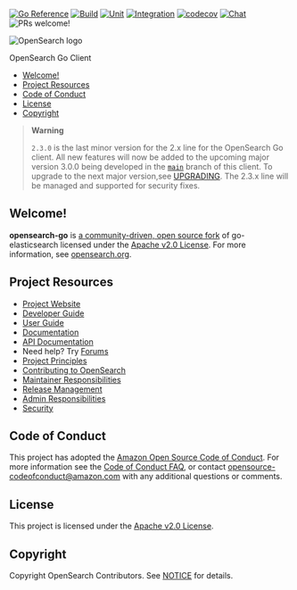 [![Go Reference](https://pkg.go.dev/badge/github.com/opensearch-project/opensearch-go.svg)](https://pkg.go.dev/github.com/opensearch-project/opensearch-go/v2) [![Build](https://github.com/opensearch-project/opensearch-go/actions/workflows/lint.yml/badge.svg)](https://github.com/opensearch-project/opensearch-go/actions/workflows/lint.yml) [![Unit](https://github.com/opensearch-project/opensearch-go/actions/workflows/test-unit.yml/badge.svg)](https://github.com/opensearch-project/opensearch-go/actions/workflows/test-unit.yml) [![Integration](https://github.com/opensearch-project/opensearch-go/actions/workflows/test-integration.yml/badge.svg)](https://github.com/opensearch-project/opensearch-go/actions/workflows/test-integration.yml) [![codecov](https://codecov.io/gh/opensearch-project/opensearch-go/branch/main/graph/badge.svg?token=MI9g3KYHVx)](https://codecov.io/gh/opensearch-project/opensearch-go) [![Chat](https://img.shields.io/badge/chat-on%20forums-blue)](https://discuss.opendistrocommunity.dev/c/clients/) ![PRs welcome!](https://img.shields.io/badge/PRs-welcome!-success)

![OpenSearch logo](OpenSearch.svg)

OpenSearch Go Client

- [Welcome!](#welcome)
- [Project Resources](#project-resources)
- [Code of Conduct](#code-of-conduct)
- [License](#license)
- [Copyright](#copyright)

> **Warning**
> 
> `2.3.0` is the last minor version for the 2.x line for the OpenSearch Go client. All new features will now be added to the upcoming major version 3.0.0 being developed in the [`main`](https://github.com/opensearch-project/opensearch-go) branch of this client. To upgrade to the next major version,see [UPGRADING](https://github.com/opensearch-project/opensearch-go/blob/main/UPGRADING.md). The 2.3.x line will be managed and supported for security fixes.

## Welcome!

**opensearch-go** is [a community-driven, open source fork](https://aws.amazon.com/blogs/opensource/introducing-opensearch/) of go-elasticsearch licensed under the [Apache v2.0 License](LICENSE.txt). For more information, see [opensearch.org](https://opensearch.org/).

## Project Resources

- [Project Website](https://opensearch.org/)
- [Developer Guide](DEVELOPER_GUIDE.md)
- [User Guide](USER_GUIDE.md)
- [Documentation](https://opensearch.org/docs/latest/clients/go/)
- [API Documentation](https://pkg.go.dev/github.com/opensearch-project/opensearch-go/v2)
- Need help? Try [Forums](https://discuss.opendistrocommunity.dev/c/clients/)
- [Project Principles](https://opensearch.org/#principles)
- [Contributing to OpenSearch](CONTRIBUTING.md)
- [Maintainer Responsibilities](MAINTAINERS.md)
- [Release Management](RELEASING.md)
- [Admin Responsibilities](ADMINS.md)
- [Security](SECURITY.md)

## Code of Conduct

This project has adopted the [Amazon Open Source Code of Conduct](CODE_OF_CONDUCT.md). For more information see the [Code of Conduct FAQ](https://aws.github.io/code-of-conduct-faq), or contact [opensource-codeofconduct@amazon.com](mailto:opensource-codeofconduct@amazon.com) with any additional questions or comments.

## License

This project is licensed under the [Apache v2.0 License](LICENSE.txt).

## Copyright

Copyright OpenSearch Contributors. See [NOTICE](NOTICE.txt) for details.
